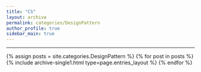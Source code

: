 ```yaml
---
title: "CS"
layout: archive
permalink: categories/DesignPattern
author_profile: true
sidebar_main: true
---
```




***

{% assign posts = site.categories.DesignPattern %}
{% for post in posts %} {% include archive-single1.html type=page.entries_layout %} {% endfor %}